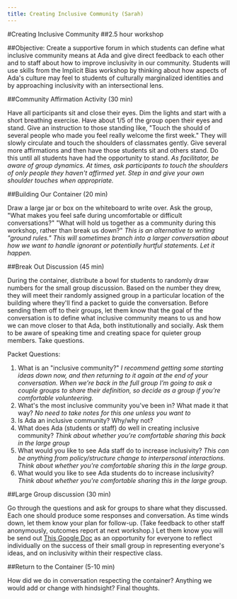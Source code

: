 ```yaml
---
title: Creating Inclusive Community (Sarah)
---
```


#Creating Inclusive Community
##2.5 hour workshop

##Objective:
Create a supportive forum in which students can define what inclusive community means at Ada and give direct feedback to each other and to staff about how to improve inclusivity in our community. Students will use skills from the Implicit Bias workshop by thinking about how aspects of Ada's culture may feel to students of culturally marginalized identities and by approaching inclusivity with an intersectional lens.

##Community Affirmation Activity (30 min)

Have all participants sit and close their eyes. Dim the lights and start with a short breathing exercise. Have about 1/5 of the group open their eyes and stand. Give an  instruction to those standing like, "Touch the should of several people who made you feel really welcome the first week." They will slowly circulate and touch the shoulders of classmates gently. Give several more affirmations and then have those students sit and others stand. Do this until all students have had the opportunity to stand.
*As facilitator, be aware of group dynamics. At times, ask participants to touch the shoulders of only people they haven't affirmed yet. Step in and give your own shoulder touches when appropriate.*

##Building Our Container (20 min)

Draw a large jar or box on the whiteboard to write over. Ask the group, "What makes you feel safe during uncomfortable or difficult conversations?" "What will hold us together as a community during this workshop, rather than break us down?"
*This is an alternative to writing "ground rules." This will sometimes branch into a larger conversation about how we want to handle ignorant or potentially hurtful statements. Let it happen.*

##Break Out Discussion (45 min)

During the container, distribute a bowl for students to randomly draw numbers for the small group discussion. Based on the number they drew, they will meet their randomly assigned group in a particular location of the building where they'll find a packet to guide the conversation. Before sending them off to their groups, let them know that the goal of the conversation is to define what inclusive community means to us and how we can move closer to that Ada, both institutionally and socially. Ask them to be aware of speaking time and creating space for quieter group members. Take questions.

Packet Questions:
  1. What is an "inclusive community?"
  *I recommend getting some starting ideas down now, and then returning to it again at the end of your conversation. When we’re back in the full group I’m going to ask a couple groups to share their definition, so decide as a group if you’re comfortable volunteering.*
  2. What's the most inclusive community you've been in? What made it that way?
  *No need to take notes for this one unless you want to*
  3. Is Ada an inclusive community? Why/why not?
  4. What does Ada (students or staff) do well in creating inclusive community?
  *Think about whether you're comfortable sharing this back in the large group*
  5. What would you like to see Ada staff do to increase inclusivity?
  *This can be anything from policy/structure change to interpersonal interactions. Think about whether you're comfortable sharing this in the large group.*
  6. What would you like to see Ada students do to increase inclusivity?
  *Think about whether you're comfortable sharing this in the large group.*

##Large Group discussion (30 min)

Go through the questions and ask for groups to share what they discussed. Each one should produce some responses and conversation. As time winds down, let them know your plan for follow-up. (Take feedback to other staff anonymously, outcomes report at next workshop.) Let them know you will be send out [This Google Doc](https://docs.google.com/a/adadevelopersacademy.org/forms/d/1EuzUZ3MhtxR-pmM3Au418PBjGltDex7U4yT3Hgveyqk/edit) as an opportunity for everyone to reflect individually on the success of their small group in representing everyone's ideas, and on inclusivity within their respective class.

##Return to the Container (5-10 min)

How did we do in conversation respecting the container? Anything we would add or change with hindsight? Final thoughts.
